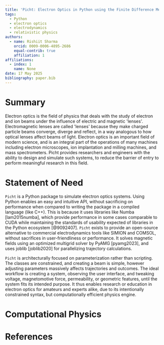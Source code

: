 ```yaml
---
title: 'Picht: Electron Optics in Python using the Finite Difference Method'
tags:
  - Python
  - electron optics
  - electrodynamics
  - relativistic physics
authors:
  - name: Rishiit Sharma
    orcid: 0009-0006-4895-2686
    equal-contrib: true
    affiliation: 1
affiliations:
  - index: 1
    name: None
date: 17 May 2025
bibliography: paper.bib
---
```


# Summary

Electron optics is the field of physics that deals with the study of electron and ion beams under the influence of electric and magnetic 'lenses'. Electromagnetic lenses are called 'lenses' because they make charged particle beams converge, diverge and reflect, in a way analogous to how optical lenses affect beams of light.  Electron optics is an important field of modern science, and is an integral part of the operations of many machines including electron microscopes, ion implantation and milling machines, and mass spectrometers. Picht provides researchers and engineers with the ability to design and simulate such systems, to reduce the barrier of entry to perform meaningful research in this field. 

# Statement of Need

`Picht` is a Python package to simulate electron optics systems. Using Python enables an easy and intuitive API, without sacrificing on performance when compared to writing the package in a compiled language (like C++). This is because it uses libraries like Numba [lam2015numba], which provide performance in some cases comparable to CUDA while maintaining the standards of usability expected of libraries in the Python ecosystem  [@9092407]. `Picht` exists to provide an open-source alternative to commercial electrodynamics tools like SIMION and COMSOL, without sacrifices in user-friendliness or performance. It solves magnetic fields using an optimized multigrid solver by PyAMG [pyamg2023], and uses joblib [joblib2020] for parallelizing trajectory calculations. 

`Picht` is architecturally focused on parameterization rather than scripting. The classes are constrained, and creating a beam is simple, however adjusting parameters massively affects trajectories and outcomes. The ideal workflow is creating a system, observing the user interface, and tweaking voltage, magnetomotive force, permeability, or geometric features, until the system fits its intended purpose. It thus enables research or education in electron optics for amateurs and experts alike, due to its intentionally constrained syntax, but computationally efficient physics engine.

# Computational Physics



# References
